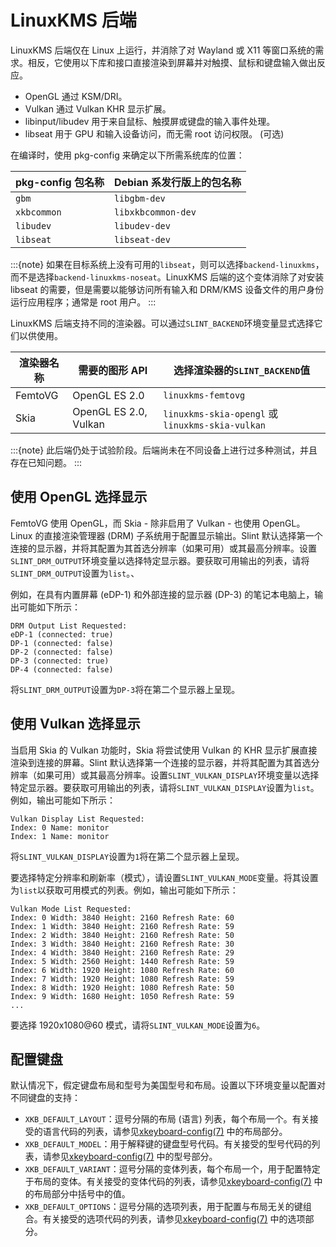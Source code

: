 <!-- Copyright © SixtyFPS GmbH <info@slint.dev> ; SPDX-License-Identifier: MIT -->
# LinuxKMS 后端

LinuxKMS 后端仅在 Linux 上运行，并消除了对 Wayland 或 X11 等窗口系统的需求。相反，它使用以下库和接口直接渲染到屏幕并对触摸、鼠标和键盘输入做出反应。

- OpenGL 通过 KSM/DRI。
- Vulkan 通过 Vulkan KHR 显示扩展。
- libinput/libudev 用于来自鼠标、触摸屏或键盘的输入事件处理。
- libseat 用于 GPU 和输入设备访问，而无需 root 访问权限。 (可选)

在编译时，使用 pkg-config 来确定以下所需系统库的位置：

| pkg-config 包名称 | Debian 系发行版上的包名称 |
|-------------------------|--------------------------------------|
| `gbm`                   | `libgbm-dev`                         |
| `xkbcommon`             | `libxkbcommon-dev`                   |
| `libudev`               | `libudev-dev`                        |
| `libseat`               | `libseat-dev`                        |

:::{note}
如果在目标系统上没有可用的`libseat`，则可以选择`backend-linuxkms`，而不是选择`backend-linuxkms-noseat`。LinuxKMS 后端的这个变体消除了对安装 libseat 的需要，但是需要以能够访问所有输入和 DRM/KMS 设备文件的用户身份运行应用程序；通常是 root 用户。
:::

LinuxKMS 后端支持不同的渲染器。可以通过`SLINT_BACKEND`环境变量显式选择它们以供使用。

| 渲染器名称 | 需要的图形 API | 选择渲染器的`SLINT_BACKEND`值         |
|---------------|------------------------|------------------------------------------|
| FemtoVG       | OpenGL ES 2.0          | `linuxkms-femtovg`                               |
| Skia          | OpenGL ES 2.0, Vulkan  | `linuxkms-skia-opengl` 或 `linuxkms-skia-vulkan` |

:::{note}
此后端仍处于试验阶段。后端尚未在不同设备上进行过多种测试，并且存在已知问题。
:::

## 使用 OpenGL 选择显示

FemtoVG 使用 OpenGL，而 Skia - 除非启用了 Vulkan - 也使用 OpenGL。Linux 的直接渲染管理器 (DRM) 子系统用于配置显示输出。Slint 默认选择第一个连接的显示器，并将其配置为其首选分辨率（如果可用）或其最高分辨率。设置`SLINT_DRM_OUTPUT`环境变量以选择特定显示器。要获取可用输出的列表，请将`SLINT_DRM_OUTPUT`设置为`list`。、

例如，在具有内置屏幕 (eDP-1) 和外部连接的显示器 (DP-3) 的笔记本电脑上，输出可能如下所示：

```
DRM Output List Requested:
eDP-1 (connected: true)
DP-1 (connected: false)
DP-2 (connected: false)
DP-3 (connected: true)
DP-4 (connected: false)
```

将`SLINT_DRM_OUTPUT`设置为`DP-3`将在第二个显示器上呈现。

## 使用 Vulkan 选择显示

当启用 Skia 的 Vulkan 功能时，Skia 将尝试使用 Vulkan 的 KHR 显示扩展直接渲染到连接的屏幕。Slint 默认选择第一个连接的显示器，并将其配置为其首选分辨率（如果可用）或其最高分辨率。设置`SLINT_VULKAN_DISPLAY`环境变量以选择特定显示器。要获取可用输出的列表，请将`SLINT_VULKAN_DISPLAY`设置为`list`。例如，输出可能如下所示：

```
Vulkan Display List Requested:
Index: 0 Name: monitor
Index: 1 Name: monitor
```

将`SLINT_VULKAN_DISPLAY`设置为`1`将在第二个显示器上呈现。

要选择特定分辨率和刷新率（模式），请设置`SLINT_VULKAN_MODE`变量。将其设置为`list`以获取可用模式的列表。例如，输出可能如下所示：

```
Vulkan Mode List Requested:
Index: 0 Width: 3840 Height: 2160 Refresh Rate: 60
Index: 1 Width: 3840 Height: 2160 Refresh Rate: 59
Index: 2 Width: 3840 Height: 2160 Refresh Rate: 50
Index: 3 Width: 3840 Height: 2160 Refresh Rate: 30
Index: 4 Width: 3840 Height: 2160 Refresh Rate: 29
Index: 5 Width: 2560 Height: 1440 Refresh Rate: 59
Index: 6 Width: 1920 Height: 1080 Refresh Rate: 60
Index: 7 Width: 1920 Height: 1080 Refresh Rate: 59
Index: 8 Width: 1920 Height: 1080 Refresh Rate: 50
Index: 9 Width: 1680 Height: 1050 Refresh Rate: 59
...
```

要选择 1920x1080@60 模式，请将`SLINT_VULKAN_MODE`设置为`6`。

## 配置键盘

默认情况下，假定键盘布局和型号为美国型号和布局。设置以下环境变量以配置对不同键盘的支持：

- `XKB_DEFAULT_LAYOUT`：逗号分隔的布局 (语言) 列表，每个布局一个。有关接受的语言代码的列表，请参见[xkeyboard-config(7)](https://manpages.debian.org/testing/xkb-data/xkeyboard-config.7.en.html) 中的布局部分。
- `XKB_DEFAULT_MODEL`：用于解释键的键盘型号代码。有关接受的型号代码的列表，请参见[xkeyboard-config(7)](https://manpages.debian.org/testing/xkb-data/xkeyboard-config.7.en.html) 中的型号部分。
- `XKB_DEFAULT_VARIANT`：逗号分隔的变体列表，每个布局一个，用于配置特定于布局的变体。有关接受的变体代码的列表，请参见[xkeyboard-config(7)](https://manpages.debian.org/testing/xkb-data/xkeyboard-config.7.en.html) 中的布局部分中括号中的值。
- `XKB_DEFAULT_OPTIONS`：逗号分隔的选项列表，用于配置与布局无关的键组合。有关接受的选项代码的列表，请参见[xkeyboard-config(7)](https://manpages.debian.org/testing/xkb-data/xkeyboard-config.7.en.html) 中的选项部分。

